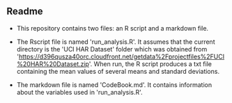 ## Readme

* This repository contains two files: an R script and a markdown file. 

* The Rscript file is named 'run_analysis.R'. It assumes that the current directory is the 'UCI HAR Dataset' folder which was obtained from 'https://d396qusza40orc.cloudfront.net/getdata%2Fprojectfiles%2FUCI%20HAR%20Dataset.zip'. When run, the R script produces a txt file containing the mean values of several means and standard deviations.

* The markdown file is named 'CodeBook.md'. It contains information about the variables used in 'run_analysis.R'.

 
